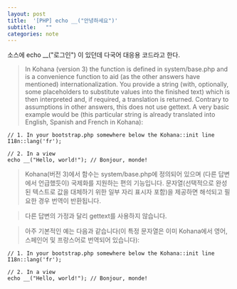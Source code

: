 ```yaml
---
layout: post
title:  '[PHP] echo __("안녕하세요")'
subtitle:   ""
categories: note
--- 
```

 


소스에 echo __("로그인") 이 있던데 다국어 대응용 코드라고 한다.




> In Kohana (version 3) the function is defined in system/base.php and is a 
> convenience function to aid (as the other answers have mentioned) 
> internationalization. You provide a string (with, optionally, 
> some placeholders to substitute values into the finished text) which is then 
> interpreted and, if required, a translation is returned.
> Contrary to assumptions in other answers, this does not use gettext.
> A very basic example would be (this particular string is already translated into English, 
> Spanish and French in Kohana):
```
// 1. In your bootstrap.php somewhere below the Kohana::init line
I18n::lang('fr');

// 2. In a view
echo __("Hello, world!"); // Bonjour, monde!
```



> Kohana(버전 3)에서 함수는 system/base.php에 정의되어 있으며 (다른 답변에서 언급했듯이) 국제화를 지원하는 편의 기능입니다. 
> 문자열(선택적으로 완성된 텍스트로 값을 대체하기 위한 일부 자리 표시자 포함)을 제공하면 해석되고 필요한 경우 번역이 반환됩니다.

> 다른 답변의 가정과 달리 gettext를 사용하지 않습니다.

> 아주 기본적인 예는 다음과 같습니다(이 특정 문자열은 이미 Kohana에서 영어, 스페인어 및 프랑스어로 번역되어 있습니다):
```
// 1. In your bootstrap.php somewhere below the Kohana::init line
I18n::lang('fr');

// 2. In a view
echo __("Hello, world!"); // Bonjour, monde!
```